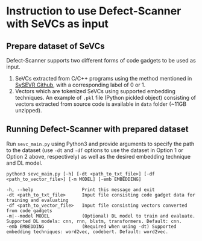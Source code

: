 # Instruction to use Defect-Scanner with SeVCs as input
## Prepare dataset of SeVCs
Defect-Scanner supports two different forms of code gadgets to be used as input.
1. SeVCs extracted from C/C++ programs using the method mentioned in [SySEVR Github](https://github.com/SySeVR/SySeVR/tree/master), with a corresponding label of 0 or 1.
2. Vectors which are tokenized SeVCs using supported embedding techniques.
An example of `.pkl` file (Python pickled object) consisting of vectors extracted from source code is available in `data` folder (~11GB unzipped).

## Running Defect-Scanner with prepared dataset
Run `sevc_main.py` using Python3 and provide arguments to specify the path to the dataset (use `-dt` and `-df` options to use the dataset in Option 1 or Option 2 above, respectively) as well as the desired embedding technique and DL model.
```
python3 sevc_main.py [-h] [-dt <path_to_txt_file>] [-df <path_to_vector_file>] [-m MODEL] [-emb EMBEDDING]

-h, --help                  Print this message and exit
-dt <path_to_txt_file>      Input file consisting code gadget data for training and evaluating
-df <path_to_vector_file>   Input file consisting vectors converted from code gadgets
-m|--model MODEL            (Optional) DL model to train and evaluate. Supported DL models: cnn, rnn, blstm, transformers. Default: cnn.
-emb EMBEDDING              (Required when using -dt) Supported embedding techniques: word2vec, codebert. Default: word2vec.

